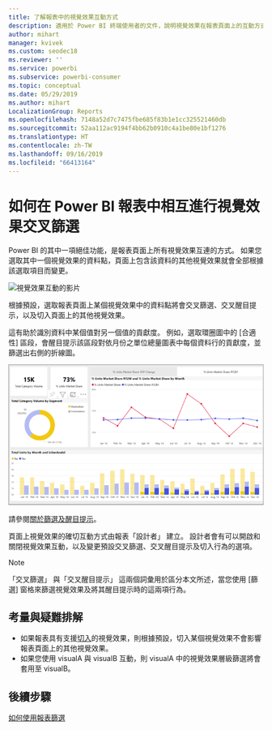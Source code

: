 ```yaml
---
title: 了解報表中的視覺效果互動方式
description: 適用於 Power BI 終端使用者的文件，說明視覺效果在報表頁面上的互動方式。
author: mihart
manager: kvivek
ms.custom: seodec18
ms.reviewer: ''
ms.service: powerbi
ms.subservice: powerbi-consumer
ms.topic: conceptual
ms.date: 05/29/2019
ms.author: mihart
LocalizationGroup: Reports
ms.openlocfilehash: 7148a52d7c7475fbe685f83b1e1cc325521460db
ms.sourcegitcommit: 52aa112ac9194f4bb62b0910c4a1be80e1bf1276
ms.translationtype: HT
ms.contentlocale: zh-TW
ms.lasthandoff: 09/16/2019
ms.locfileid: "66413164"
---
```

# <a name="how-visuals-cross-filter-each-other-in-a-power-bi-report"></a>如何在 Power BI 報表中相互進行視覺效果交叉篩選
Power BI 的其中一項絕佳功能，是報表頁面上所有視覺效果互連的方式。 如果您選取其中一個視覺效果的資料點，頁面上包含該資料的其他視覺效果就會全部根據該選取項目而變更。 

![視覺效果互動的影片](media/end-user-interactions/interactions.gif)

根據預設，選取報表頁面上某個視覺效果中的資料點將會交叉篩選、交叉醒目提示，以及切入頁面上的其他視覺效果。 

這有助於識別資料中某個值對另一個值的貢獻度。 例如，選取環圈圖中的 [合適性] 區段，會醒目提示該區段對依月份之單位總量圖表中每個資料行的貢獻度，並篩選出右側的折線圖。

![視覺效果互動的影像](media/end-user-interactions/power-bi-interactions.png)

請參閱[關於篩選及醒目提示](../power-bi-reports-filters-and-highlighting.md)。 

頁面上視覺效果的確切互動方式由報表「設計者」  建立。 設計者會有可以開啟和關閉視覺效果互動，以及變更預設交叉篩選、交叉醒目提示及切入行為的選項。 
  
> [!NOTE]
> 「交叉篩選」  與「交叉醒目提示」  這兩個詞彙用於區分本文所述，當您使用 [篩選]  窗格來篩選視覺效果及將其醒目提示時的這兩項行為。  

## <a name="considerations-and-troubleshooting"></a>考量與疑難排解
- 如果報表具有支援[切入](../power-bi-visualization-drill-down.md)的視覺效果，則根據預設，切入某個視覺效果不會影響報表頁面上的其他視覺效果。     
- 如果您使用 visualA 與 visualB 互動，則 visualA 中的視覺效果層級篩選將會套用至 visualB。

## <a name="next-steps"></a>後續步驟
[如何使用報表篩選](../power-bi-how-to-report-filter.md)
